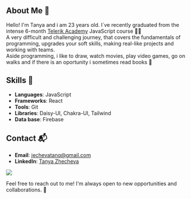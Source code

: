 
## About Me :wave:

Hello! I'm Tanya and i am 23 years old. I`ve recently graduated from the intense 6-month [Telerik Academy](https://www.telerikacademy.com/)  JavaScript course :man_technologist: <br>
A very difficult and challenging journey, that covers the fundamentals of programming, upgrades your soft skills, making real-like projects and working with teams. <br>
Aside programming, i like to draw, watch movies, play video games, go on walks and if there is an oportunity i sometimes read books 📖

## Skills :rocket:

- **Languages**: JavaScript
- **Frameworks**: React
- **Tools**: Git
- **Libraries**: Daisy-UI, Chakra-UI, Tailwind
- **Data base**: Firebase


## Contact :mailbox_with_mail:

- **Email**: jechevatanq@gmail.com
- **LinkedIn**: [Tanya Zhecheva](https://www.linkedin.com/in/tanya-zhecheva/)


<picture>
  <source
    srcset="https://github-readme-stats.vercel.app/api?username=TanyaZhecheva&show_icons=true&theme=dark&title_color=ff69b4&text_color=ff69b4"
    media="(prefers-color-scheme: dark)"
  />
  <source
    srcset="https://github-readme-stats.vercel.app/api?username=TanyaZhecheva&show_icons=true&title_color=ff69b4&text_color=000000"
    media="(prefers-color-scheme: light), (prefers-color-scheme: no-preference)"
  />
  <img src="https://github-readme-stats.vercel.app/api?username=TanyaZhecheva&show_icons=true&title_color=ff69b4&text_color=000000" />
</picture>


Feel free to reach out to me! I'm always open to new opportunities and collaborations. :handshake:
